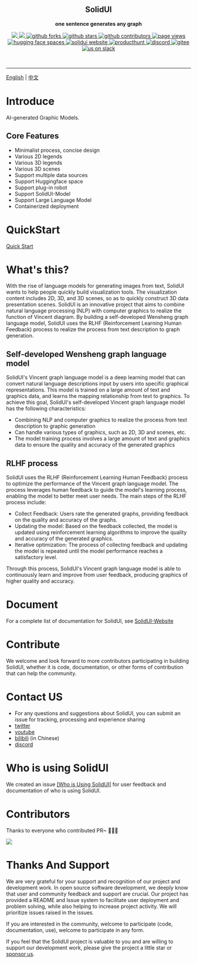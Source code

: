 <h2 align="center">
  SolidUI
</h2>

<p align="center">
  <strong>one sentence generates any graph</strong>
</p>

<p align="center">
    <a target="_blank" href="https://github.com/CloudOrc/SolidUI/blob/main/LICENSE">
        <img src="https://img.shields.io/badge/License-Apache%202.0-blue.svg?label=license" />
    </a>
    <a target="_blank" href="https://www.oracle.com/technetwork/java/javase/downloads/index.html">
        <img src="https://img.shields.io/badge/JDK-8-blue.svg" />
    </a>


<a target="_blank" href='https://github.com/CloudOrc/SolidUI/fork'>
<img src="https://img.shields.io/github/forks/CloudOrc/SolidUI.svg" alt="github forks"/>
</a>
<a href="">
<img src="https://img.shields.io/github/stars/CloudOrc/SolidUI.svg" alt="github stars"/>
</a>
<a target="_blank" href='https://github.com/CloudOrc/SolidUI/graphs/contributors'>
<img src="https://img.shields.io/github/contributors/CloudOrc/SolidUI.svg?colorB=blue" alt="github contributors"/>
</a>
<a href="">
<img src="https://badges.toozhao.com/badges/01GS2TEBGN98QRTZ1F3K0Y7XCG/blue.svg" alt="page views"/>
</a>
<a target="_blank" href="https://huggingface.co/spaces/CloudOrc/SolidUI">
<img src="https://img.shields.io/badge/%F0%9F%A4%97%20-Hugging%20Face%20Spaces-blue" alt="hugging face spaces"/>
</a>
<a target="_blank" href="https://cloudorc.github.io/SolidUI-Website/">
<img src="https://img.shields.io/badge/SolidUI%20Website-blue" alt="solidui website"/>
</a>
<a target="_blank" href="https://www.producthunt.com/posts/solidui?utm_source=badge-featured&utm_medium=badge&utm_souce=badge-solidui" >
<img src="https://img.shields.io/badge/producthunt-blue" alt="producthunt" />
</a>
<a target="_blank" href="https://discord.gg/NGRNu2mGeQ">
<img src="https://img.shields.io/badge/discord-blue" alt="discord"/>
</a>
<a target="_blank" href='https://gitee.com/CloudOrc/SolidUI'>
<img src="https://shields.io/badge/%E2%AD%90-Gitee-blue" alt="gitee"/>
</a>
<a target="_blank" href="https://join.slack.com/t/solidui/shared_invite/zt-1r83iino0-SZD38aHAIw2KBA~DSpZndA">
<img src="https://img.shields.io/badge/join-us%20on%20slack-blue.svg?longCache=true&logo=slack&colorB=blue" alt="us on slack"/>
</a>
</p>
<br/>

---

[English](README.md) | [中文](README_CN.md)

# Introduce

AI-generated Graphic Models.

## Core Features

* Minimalist process, concise design
* Various 2D legends
* Various 3D legends
* Various 3D scenes
* Support multiple data sources
* Support Huggingface space
* Support plug-in robot
* Support SolidUI-Model
* Support Large Language Model
* Containerized deployment

# QuickStart

[Quick Start](https://cloudorc.github.io/SolidUI-Website/docs/user-guide/quick-start/)

# What's this?

With the rise of language models for generating images from text, SolidUI wants to help people quickly build visualization tools. The visualization content includes 2D, 3D, and 3D scenes, so as to quickly construct 3D data presentation scenes. SolidUI is an innovative project that aims to combine natural language processing (NLP) with computer graphics to realize the function of Vincent diagram. By building a self-developed Wensheng graph language model, SolidUI uses the RLHF (Reinforcement Learning Human Feedback) process to realize the process from text description to graph generation.

## Self-developed Wensheng graph language model

SolidUI's Vincent graph language model is a deep learning model that can convert natural language descriptions input by users into specific graphical representations. This model is trained on a large amount of text and graphics data, and learns the mapping relationship from text to graphics. To achieve this goal, SolidUI's self-developed Vincent graph language model has the following characteristics:

* Combining NLP and computer graphics to realize the process from text description to graphic generation
* Can handle various types of graphics, such as 2D, 3D and scenes, etc.
* The model training process involves a large amount of text and graphics data to ensure the quality and accuracy of the generated graphics

## RLHF process

SolidUI uses the RLHF (Reinforcement Learning Human Feedback) process to optimize the performance of the Vincent graph language model. The process leverages human feedback to guide the model's learning process, enabling the model to better meet user needs. The main steps of the RLHF process include:

* Collect Feedback: Users rate the generated graphs, providing feedback on the quality and accuracy of the graphs.
* Updating the model: Based on the feedback collected, the model is updated using reinforcement learning algorithms to improve the quality and accuracy of the generated graphics.
* Iterative optimization: The process of collecting feedback and updating the model is repeated until the model performance reaches a satisfactory level.

Through this process, SolidUI's Vincent graph language model is able to continuously learn and improve from user feedback, producing graphics of higher quality and accuracy.


# Document

For a complete list of documentation for SolidUI, see [SolidUI-Website](https://cloudorc.github.io/SolidUI-Website/)

# Contribute

We welcome and look forward to more contributors participating in building SolidUI, whether it is code, documentation, or other forms of contribution that can help the community.

# Contact US

- For any questions and suggestions about SolidUI, you can submit an issue for tracking, processing and experience sharing
- [twitter](https://twitter.com/dlimeng192048)
- [youtube](https://www.youtube.com/@dlimeng)
- [bilibili](https://space.bilibili.com/472576729) (in Chinese)
- [discord](https://discord.gg/NGRNu2mGeQ)

# Who is using SolidUI

We created an issue [[Who is Using SolidUI]](https://github.com/CloudOrc/SolidUI/issues/1) for user feedback and documentation of who is using SolidUI.

# Contributors

Thanks to everyone who contributed PR~ 🎉🎉🎉

<a href="https://github.com/CloudOrc/SolidUI/graphs/contributors">
<img src="https://contrib.rocks/image?repo=CloudOrc/SolidUI" />
</a>

# Thanks And Support

We are very grateful for your support and recognition of our project and development work. In open source software development, we deeply know that user and community feedback and support are crucial. Our project has provided a README and Issue system to facilitate user deployment and problem solving, while also helping to increase project activity. We will prioritize issues raised in the issues.

If you are interested in the community, welcome to participate (code, documentation, use), welcome to participate in any form.

If you feel that the SolidUI project is valuable to you and are willing to support our development work, please give the project a little star or [sponsor us](https://afdian.net/a/solidui).

